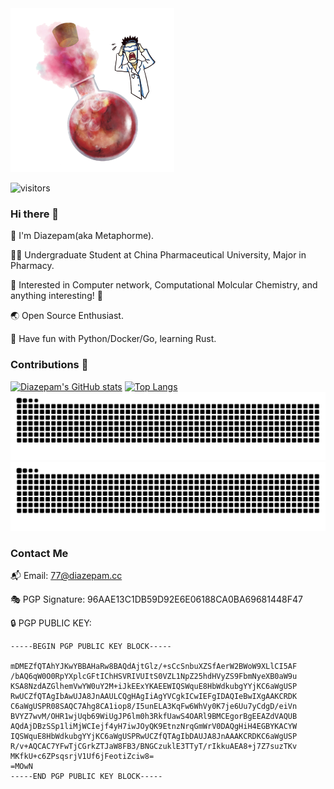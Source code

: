 <img src="https://raw.githubusercontent.com/metaphorme/metaphorme/main/boom.png" width=52% height=52%>

![visitors](https://visitor-badge.laobi.icu/badge?page_id=metaphorme.metaphorme)

### Hi there 👋

🥷 I'm Diazepam(aka Metaphorme).

👨‍🎓 Undergraduate Student at China Pharmaceutical University, Major in Pharmacy.

🧪 Interested in Computer network, Computational Molcular Chemistry, and anything interesting! 🤩

🌏 Open Source Enthusiast.

🌱 Have fun with Python/Docker/Go, learning Rust.

### Contributions 🦾

[![Diazepam's GitHub stats](https://github-readme-stats.vercel.app/api?username=metaphorme&show_icons=true&theme=merko)](https://github.com/anuraghazra/github-readme-stats)
[![Top Langs](https://github-readme-stats.vercel.app/api/top-langs/?username=metaphorme&exclude_repo=metaphorme.github.io&layout=compact&theme=merko)](https://github.com/anuraghazra/github-readme-stats)
![Snake](https://raw.githubusercontent.com/metaphorme/metaphorme/release/dist/github-snake.svg#gh-light-mode-only)
![Snake](https://raw.githubusercontent.com/metaphorme/metaphorme/release/dist/github-snake-dark.svg#gh-dark-mode-only)

### Contact Me

📬 Email: 77@diazepam.cc

🎭 PGP Signature: 96AAE13C1DB59D92E6E06188CA0BA69681448F47

🔒 PGP PUBLIC KEY:

```
-----BEGIN PGP PUBLIC KEY BLOCK-----

mDMEZfQTAhYJKwYBBAHaRw8BAQdAjtGlz/+sCcSnbuXZSfAerW2BWoW9XLlCI5AF
/bAQ6qW0O0RpYXplcGFtIChHSVRIVUItS0VZL1NpZ25hdHVyZS9FbmNyeXB0aW9u
KSA8NzdAZGlhemVwYW0uY2M+iJkEExYKAEEWIQSWquE8HbWdkubgYYjKC6aWgUSP
RwUCZfQTAgIbAwUJA8JnAAULCQgHAgIiAgYVCgkICwIEFgIDAQIeBwIXgAAKCRDK
C6aWgUSPR08SAQC7Ahg8CA1iop8/I5unELA3KqFw6WhVy0K7je6Uu7yCdgD/eiVn
BVYZ7wvM/OHR1wjUqb69WiUgJP6lm0h3RkfUawS4OARl9BMCEgorBgEEAZdVAQUB
AQdAjDBzSSp1liMjWCIejf4yH7iwJOyQK9EtnzNrqGmWrV0DAQgHiH4EGBYKACYW
IQSWquE8HbWdkubgYYjKC6aWgUSPRwUCZfQTAgIbDAUJA8JnAAAKCRDKC6aWgUSP
R/v+AQCAC7YFwTjCGrkZTJaW8FB3/BNGCzuklE3TTyT/rIkkuAEA8+j7Z7suzTKv
MKfkU+c6ZPsqsrjV1Uf6jFeotiZciw8=
=MOwN
-----END PGP PUBLIC KEY BLOCK-----
```

